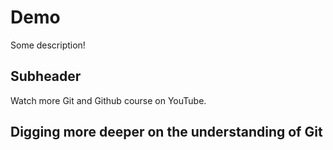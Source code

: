 # Demo

Some description!

## Subheader

Watch more Git and Github course on YouTube.

## Digging more deeper on the understanding of Git
